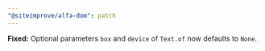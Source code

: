 ```yaml
---
"@siteimprove/alfa-dom": patch
---
```


**Fixed:** Optional parameters `box` and `device` of `Text.of` now defaults to `None`.
